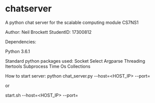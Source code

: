 # chatserver
A python chat server for the scalable computing module CS7NS1

Author: Neil Brockett
StudentID: 17300812

Dependencies:

Python 3.6.1

Standard python packages used:
Socket
Select
Argparse
Threading
Itertools
Subprocess
Time
Os
Collections

How to start server:
python chat_server.py --host=<HOST_IP> --port=<PORT>

or 

start.sh --host=<HOST_IP> --port=<PORT>


